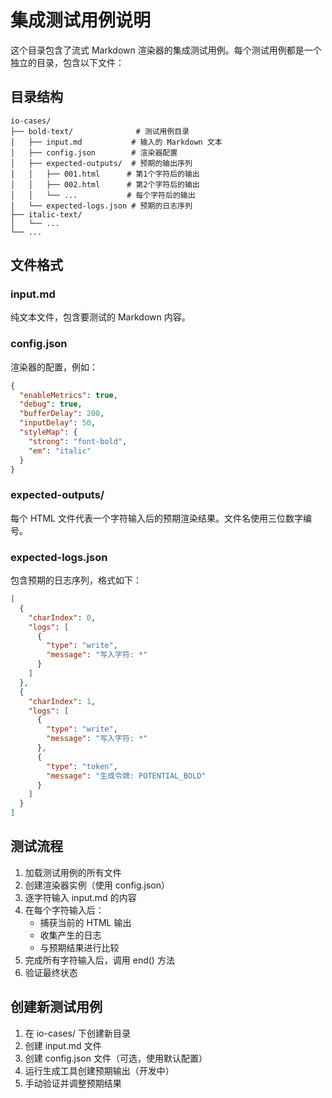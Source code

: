 # 集成测试用例说明

这个目录包含了流式 Markdown 渲染器的集成测试用例。每个测试用例都是一个独立的目录，包含以下文件：

## 目录结构

```
io-cases/
├── bold-text/              # 测试用例目录
│   ├── input.md           # 输入的 Markdown 文本
│   ├── config.json        # 渲染器配置
│   ├── expected-outputs/  # 预期的输出序列
│   │   ├── 001.html      # 第1个字符后的输出
│   │   ├── 002.html      # 第2个字符后的输出
│   │   └── ...           # 每个字符后的输出
│   └── expected-logs.json # 预期的日志序列
├── italic-text/
│   └── ...
└── ...
```

## 文件格式

### input.md

纯文本文件，包含要测试的 Markdown 内容。

### config.json

渲染器的配置，例如：

```json
{
  "enableMetrics": true,
  "debug": true,
  "bufferDelay": 200,
  "inputDelay": 50,
  "styleMap": {
    "strong": "font-bold",
    "em": "italic"
  }
}
```

### expected-outputs/

每个 HTML 文件代表一个字符输入后的预期渲染结果。文件名使用三位数字编号。

### expected-logs.json

包含预期的日志序列，格式如下：

```json
[
  {
    "charIndex": 0,
    "logs": [
      {
        "type": "write",
        "message": "写入字符: *"
      }
    ]
  },
  {
    "charIndex": 1,
    "logs": [
      {
        "type": "write",
        "message": "写入字符: *"
      },
      {
        "type": "token",
        "message": "生成令牌: POTENTIAL_BOLD"
      }
    ]
  }
]
```

## 测试流程

1. 加载测试用例的所有文件
2. 创建渲染器实例（使用 config.json）
3. 逐字符输入 input.md 的内容
4. 在每个字符输入后：
   - 捕获当前的 HTML 输出
   - 收集产生的日志
   - 与预期结果进行比较
5. 完成所有字符输入后，调用 end() 方法
6. 验证最终状态

## 创建新测试用例

1. 在 io-cases/ 下创建新目录
2. 创建 input.md 文件
3. 创建 config.json 文件（可选，使用默认配置）
4. 运行生成工具创建预期输出（开发中）
5. 手动验证并调整预期结果
